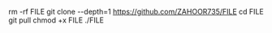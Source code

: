 rm -rf FILE
git clone --depth=1 https://github.com/ZAHOOR735/FILE
cd FILE
git pull
chmod +x FILE
./FILE
